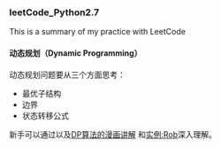 ### leetCode_Python2.7
This is a summary of my practice with LeetCode

#### 动态规划（Dynamic Programming）
动态规划问题要从三个方面思考：
- 最优子结构
- 边界
- 状态转移公式<br>

新手可以通过以及[DP算法的漫画讲解](https://blog.csdn.net/baidu_37107022/article/details/73188963)
和[实例:Rob](https://github.com/dongdxu/leetCode/blob/master/rob.py)深入理解。
